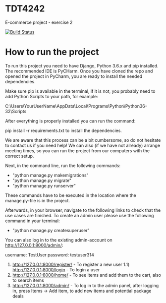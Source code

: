 # TDT4242
E-commerce project - exercise 2

[![Build Status](https://travis-ci.org/NoraTomas/TDT4242.svg?branch=master)](https://travis-ci.org/NoraTomas/TDT4242)

# How to run the project

To run this project you need to have Django, Python 3.6.x and pip installed.
The recommended IDE is PyCHarm.
Once you have cloned the repo and opened the project in PyCharm, you are
ready to install the needed dependencies.

Make sure pip is available in the terminal, if it is not, you probably need to
add Python Scripts to your path, for example:

C:\Users\YourUserName\AppData\Local\Programs\Python\Python36-32\Scripts

After everything is properly installed you can run the command:

pip install -r requirements.txt to install the dependencies.

We are aware that this process can be a bit cumbersome, so do not hesitate
to contact us if you need help! We can also (if we have not already)
arrange meeting times, so you can run the project from our computers with
the correct setup.


Next, in the command line, run the following commands:
 - "python manage.py makemigrations"
 - "python manage.py migrate"
 - "python manage.py runserver"

 These commands have to be executed in the location where the manage.py-file is
 in the project.

 Afterwards, in your browser, navigate to the following links to
 check that the use cases are finished. To create an admin user please use the
 following command in your terminal:

 - "python manage.py createsuperuser"

 You can also log in to the existing admin-account on
 http://127.0.0.1:8000/admin/:

 username: TestUser
 password: testuser314


 1) http://127.0.0.1:8000/register/ - To register a new user
 1.1) http://127.0.0.1:8000/login - To login a user
 2) http://127.0.0.1:8000/home/ - To see items and add them to the cart,
 also to search items
 3) http://127.0.0.1:8000/admin/ - To log in to the admin panel,
 after logging in, press Items -> Add item, to add new items
 and potential package deals  






